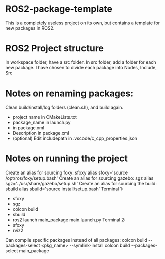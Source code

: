 # ROS2-package-template
This is a completely useless project on its own, but contains a template for new packages in ROS2.

# ROS2 Project structure
In workspace folder, have a src folder. In src folder, add a folder for each new package.
I have chosen to divide each package into Nodes, Include, Src

# Notes on renaming packages:
Clean build/install/log folders (clean.sh), and build again.
- project name in CMakeLists.txt
- package_name in launch.py
- <name> in package.xml
- Description in package.xml
- (optional) Edit includepath in .vscode/c_cpp_properties.json

# Notes on running the project
Create an alias for sourcing foxy: sfoxy
        alias sfoxy='source /opt/ros/foxy/setup.bash'
Create an alias for sourcing gazebo: sgz
        alias sgz='. /usr/share/gazebo/setup.sh'
Create an alias for sourcing the build: sbuild
        alias sbuild='source install/setup.bash'
Terminal 1:
- sfoxy
- sgz
- colcon build
- sbuild
- ros2 launch main_package main.launch.py
Terminal 2:
- sfoxy
- rviz2

Can compile specific packages instead of all packages: colcon build --packages-select <pkg_name> --symlink-install
    colcon build --packages-select main_package
